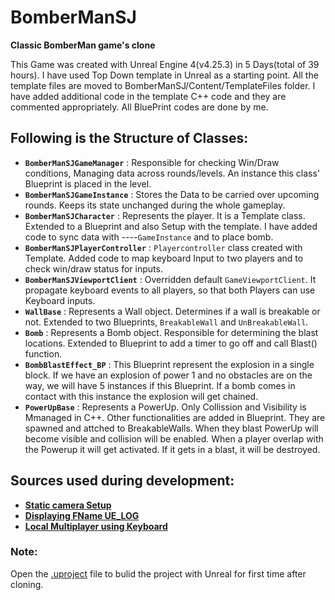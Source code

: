 # BomberManSJ
**Classic BomberMan game's clone**

This Game was created with Unreal Engine 4(v4.25.3) in 5 Days(total of 39 hours). I have used Top Down template in Unreal as a starting point. All the template files are moved to BomberManSJ/Content/TemplateFiles folder. I have added additional code in the template C++ code and they are commented appropriately. All BluePrint codes are done by me.

## Following is the Structure of Classes:
- **`BomberManSJGameManager`** : Responsible for checking Win/Draw conditions, Managing data across rounds/levels. An instance this class' Blueprint is placed in the level.
- **`BomberManSJGameInstance`** : Stores the Data to be carried over upcoming rounds. Keeps its state unchanged during the whole gameplay.
- **`BomberManSJCharacter`** : Represents the player. It is a Template class. Extended to a Blueprint and also Setup with the template. I have added code to sync data with ----`GameInstance` and to place bomb.
- **`BomberManSJPlayerController`** : `Playercontroller` class created with Template. Added code to map keyboard Input to two players and to check win/draw status for inputs.
- **`BomberManSJViewportClient`** : Overridden default `GameViewportClient`. It propagate keyboard events to all players, so that both Players can use Keyboard inputs.
- **`WallBase`** : Represents a Wall object. Determines if a wall is breakable or not. Extended to two Blueprints, `BreakableWall` and `UnBreakableWall`.
- **`Bomb`** : Represents a Bomb object. Responsible for determining the blast locations. Extended to Blueprint to add a timer to go off and call Blast() function.
- **`BombBlastEffect_BP`** : This Blueprint represent the explosion in a single block. If we have an explosion of power 1 and no obstacles are on the way, we will have 5 instances if this Blueprint. If a bomb comes in contact with this instance the explosion will get chained.
- **`PowerUpBase`** : Represents a PowerUp. Only Collission and Visibility is Mmanaged in C++. Other functionalities are added in Blueprint. They are spawned and attched to BreakableWalls. When they blast PowerUp will become visible and collision will be enabled. When a player overlap with the Powerup it will get activated. If it gets in a blast, it will be destroyed.

## Sources used during development:
- [**Static camera Setup**](https://docs.unrealengine.com/en-US/InteractiveExperiences/UsingCameras/Blueprints/index.html)
- [**Displaying FName UE_LOG**](https://answers.unrealengine.com/questions/370716/ue-log-unable-to-print-an-fname-from-uactivemontag.html)
- [**Local Multiplayer using Keyboard**](https://michaeljcole.github.io/wiki.unrealengine.com/Local_Multiplayer_Tips/)

### Note:
Open the [.uproject](BomberManSJ/BomberManSJ.uproject) file to bulid the project with Unreal for first time after cloning.
